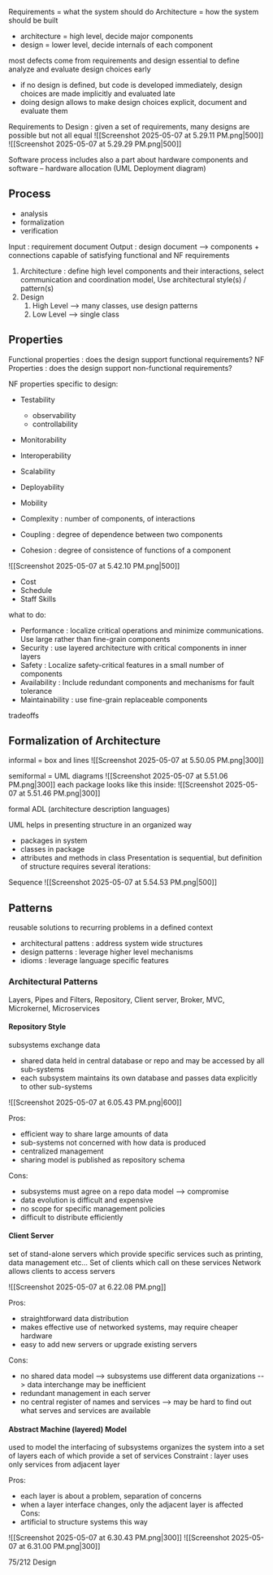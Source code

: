 Requirements = what the system should do
Architecture = how the system should be built

- architecture = high level, decide major components
- design = lower level, decide internals of each component

most defects come from requirements and design
essential to define analyze and evaluate design choices early
- if no design is defined, but code is developed immediately, design choices are made implicitly and evaluated late
- doing design allows to make design choices explicit, document and evaluate them

Requirements to Design : given a set of requirements, many designs are possible but not all equal
![[Screenshot 2025-05-07 at 5.29.11 PM.png|500]]
![[Screenshot 2025-05-07 at 5.29.29 PM.png|500]]

Software process includes also a part about hardware components and software – hardware allocation (UML Deployment diagram)

## Process
- analysis
- formalization
- verification

Input : requirement document
Output : design document --> components + connections capable of satisfying functional and NF requirements

1. Architecture : define high level components and their interactions, select communication and coordination model, Use architectural style(s) / pattern(s)
2. Design
	1. High Level --> many classes, use design patterns
	2. Low Level --> single class

## Properties

Functional properties : does the design support functional requirements?
NF Properties : does the design support non-functional requirements?

NF properties specific to design:
- Testability
	- observability
	- controllability
- Monitorability
- Interoperability
- Scalability
- Deployability
- Mobility

- Complexity : number of components, of interactions
- Coupling : degree of dependence between two components
- Cohesion : degree of consistence of functions of a component

![[Screenshot 2025-05-07 at 5.42.10 PM.png|500]]

- Cost
- Schedule
- Staff Skills

what to do:
- Performance : localize critical operations and minimize communications. Use large rather than fine-grain components
- Security : use layered architecture with critical components in inner layers
- Safety : Localize safety-critical features in a small number of components
- Availability : Include redundant components and mechanisms for fault tolerance
- Maintainability : use fine-grain replaceable components

tradeoffs

## Formalization of Architecture

informal = box and lines
![[Screenshot 2025-05-07 at 5.50.05 PM.png|300]]

semiformal = UML diagrams
![[Screenshot 2025-05-07 at 5.51.06 PM.png|300]]
each package looks like this inside:
![[Screenshot 2025-05-07 at 5.51.46 PM.png|300]]

formal ADL (architecture description languages)

UML helps in presenting structure in an organized way
- packages in system
- classes in package
- attributes and methods in class
Presentation is sequential, but definition of structure requires several iterations:

Sequence
![[Screenshot 2025-05-07 at 5.54.53 PM.png|500]]

## Patterns

reusable solutions to recurring problems in a defined context

- architectural pattens : address system wide structures
- design patterns : leverage higher level mechanisms
- idioms : leverage language specific features

### Architectural Patterns

Layers, Pipes and Filters, Repository, Client server, Broker, MVC, Microkernel, Microservices
#### Repository Style
subsystems exchange data
- shared data held in central database or repo and may be accessed by all sub-systems
- each subsystem maintains its own database and passes data explicitly to other sub-systems

![[Screenshot 2025-05-07 at 6.05.43 PM.png|600]]

Pros:
- efficient way to share large amounts of data
- sub-systems not concerned with how data is produced
- centralized management
- sharing model is published as repository schema

Cons: 
- subsystems must agree on a repo data model --> compromise
- data evolution is difficult and expensive
- no scope for specific management policies
- difficult to distribute efficiently

#### Client Server

set of stand-alone servers which provide specific services such as printing, data management etc...
Set of clients which call on these services
Network allows clients to access servers

![[Screenshot 2025-05-07 at 6.22.08 PM.png]]

Pros:
- straightforward data distribution
- makes effective use of networked systems, may require cheaper hardware
- easy to add new servers or upgrade existing servers

Cons:
- no shared data model --> subsystems use different data organizations --> data interchange may be inefficient
- redundant management in each server
- no central register of names and services --> may be hard to find out what serves and services are available

#### Abstract Machine (layered) Model

used to model the interfacing of subsystems
organizes the system into a set of layers each of which provide a set of services
Constraint : layer uses only services from adjacent layer

Pros:
- each layer is about a problem, separation of concerns
- when a layer interface changes, only the adjacent layer is affected
Cons:
- artificial to structure systems this way

![[Screenshot 2025-05-07 at 6.30.43 PM.png|300]] ![[Screenshot 2025-05-07 at 6.31.00 PM.png|300]]

75/212 Design